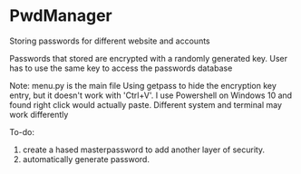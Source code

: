 # PwdManager
Storing passwords for different website and accounts

Passwords that stored are encrypted with a randomly generated key.  User has to use the same key to access the passwords database

Note:
menu.py is the main file
Using getpass to hide the encryption key entry, but it doesn't work with 'Ctrl+V'. I use Powershell on Windows 10 and found right click would actually paste. Different system and terminal may work differently

To-do:
1. create a hased masterpassword to add another layer of security.
2. automatically generate password.